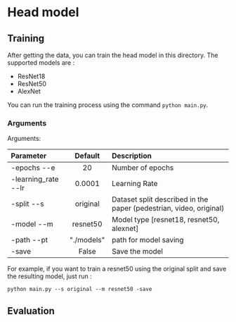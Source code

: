 # Head model

## Training 

After getting the data, you can train the head model in this directory. The supported models are :
* ResNet18
* ResNet50
* AlexNet

You can run the training process using the command ```python main.py```.

### Arguments

Arguments: 

| Parameter                 | Default       | Description   |	
| :------------------------ |:-------------:| :-------------|
| -epochs --e     | 20 | Number of epochs |
| -learning_rate --lr     | 0.0001 | Learning Rate |
| -split --s  | original | Dataset split described in the paper (pedestrian, video, original) |
| -model --m     | resnet50 | Model type [resnet18, resnet50, alexnet] |
| -path --pt   | "./models" | path for model saving |
| -save          | False | Save the model |

For example, if you want to train a resnet50 using the original split and save the resulting model, just run :

```
python main.py --s original --m resnet50 -save
```

## Evaluation


